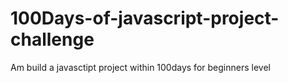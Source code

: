 # 100Days-of-javascript-project-challenge
Am build a javasctipt project within 100days for beginners level
